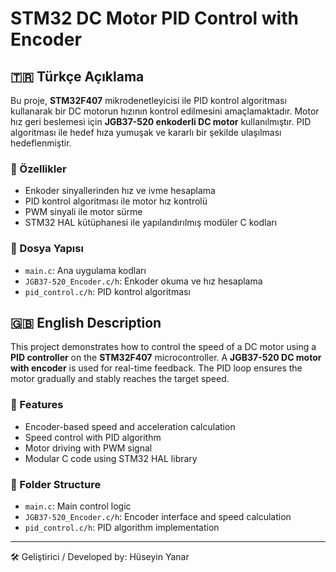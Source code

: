 
# STM32 DC Motor PID Control with Encoder

## 🇹🇷 Türkçe Açıklama

Bu proje, **STM32F407** mikrodenetleyicisi ile PID kontrol algoritması kullanarak bir DC motorun hızının kontrol edilmesini amaçlamaktadır. Motor hız geri beslemesi için **JGB37-520 enkoderli DC motor** kullanılmıştır. PID algoritması ile hedef hıza yumuşak ve kararlı bir şekilde ulaşılması hedeflenmiştir.

### 🔧 Özellikler

- Enkoder sinyallerinden hız ve ivme hesaplama
- PID kontrol algoritması ile motor hız kontrolü
- PWM sinyali ile motor sürme
- STM32 HAL kütüphanesi ile yapılandırılmış modüler C kodları

### 📂 Dosya Yapısı

- `main.c`: Ana uygulama kodları
- `JGB37-520_Encoder.c/h`: Enkoder okuma ve hız hesaplama
- `pid_control.c/h`: PID kontrol algoritması

## 🇬🇧 English Description

This project demonstrates how to control the speed of a DC motor using a **PID controller** on the **STM32F407** microcontroller. A **JGB37-520 DC motor with encoder** is used for real-time feedback. The PID loop ensures the motor gradually and stably reaches the target speed.

### 🔧 Features

- Encoder-based speed and acceleration calculation
- Speed control with PID algorithm
- Motor driving with PWM signal
- Modular C code using STM32 HAL library

### 📂 Folder Structure

- `main.c`: Main control logic
- `JGB37-520_Encoder.c/h`: Encoder interface and speed calculation
- `pid_control.c/h`: PID algorithm implementation

---

🛠️ Geliştirici / Developed by: Hüseyin Yanar  
